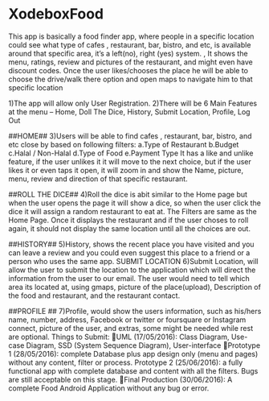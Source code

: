 # XodeboxFood
This app is basically a food finder app, where people in a specific location could see what type of cafes , 
restaurant, bar, bistro, and etc, is available around that specific area, it’s a left(no), right (yes) system. ,
It shows the menu, ratings, review and pictures of the restaurant, and might even have discount codes. 
Once the user likes/chooses the place he will be able to choose the drive/walk there option and open maps 
to navigate him to that specific location


1)The app will allow only User Registration. 
2)There will be 6 Main Features at the menu – Home, Doll The Dice, History, Submit Location, Profile, Log Out

##HOME##
3)Users  will be able to find cafes , restaurant, bar, bistro, and etc  close by based on following filters: 
a.Type of Restaurant
b.Budget
c.Halal / Non-Halal
d.Type of Food
e.Payment 
Type It has a like and unlike feature, 
if the user unlikes it it will move to the next choice, but if the user likes it or even taps it open, 
it will zoom in and show the Name, picture, menu, review and direction of that specific restaurant. 

##ROLL THE DICE##
4)Roll the dice is abit similar to the Home page but when the user opens the page it will show a dice, 
so when the user click the dice it will assign a random restaurant to eat at. 
The Filters are same as the Home Page. Once it displays the restaurant and if the user choses to roll again,
it should not display the same location until all the choices are out.

##HISTORY##
5)History, shows the recent place you have visited and you can leave a review and you could even suggest this place to a friend
or a person who uses the same app. 
SUBMIT LOCATION 
6)Submit Location, will allow the user to submit the location to the application which will direct 
the information from the user to our email. The user would need to tell which area its located at, 
using gmaps, picture of the place(upload), Description of the food and restaurant, and the restaurant contact.

##PROFILE ##
7)Profile, would show the users information, such as his/hers name, number, address, 
Facebook or twitter or foursquare or Instagram connect, picture of the user, and extras,
some might be needed while rest are optional. Things to Submit: 
UML (17/05/2016): 
Class Diagram, Use-case Diagram, SSD (System Sequence Diagram), User-interface  Prototype 1 (28/05/2016): 
complete Database plus app design only (menu and pages) without any content, filter or process. 
Prototype 2 (25/06/2016): a fully functional app with complete database and content with all the filters. 
Bugs are still acceptable on this stage. Final Production (30/06/2016): A complete Food Android Application without any bug or error.
